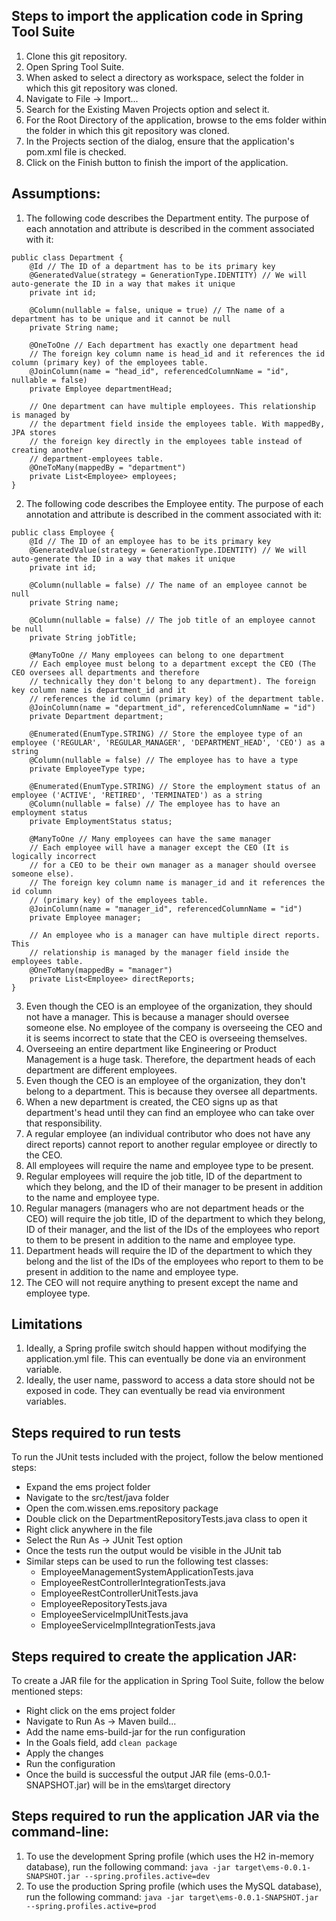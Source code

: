 ## Steps to import the application code in Spring Tool Suite
1. Clone this git repository.
2. Open Spring Tool Suite.
3. When asked to select a directory as workspace, select the folder in which this git repository was cloned.
4. Navigate to File -> Import...
5. Search for the Existing Maven Projects option and select it.
6. For the Root Directory of the application, browse to the ems folder within the folder in which this git repository was cloned.
7. In the Projects section of the dialog, ensure that the application's pom.xml file is checked.
8. Click on the Finish button to finish the import of the application.

## Assumptions:
1. The following code describes the Department entity. The purpose of each annotation and attribute is described in the comment associated with it:
```
public class Department {
	@Id // The ID of a department has to be its primary key
	@GeneratedValue(strategy = GenerationType.IDENTITY) // We will auto-generate the ID in a way that makes it unique
	private int id;

	@Column(nullable = false, unique = true) // The name of a department has to be unique and it cannot be null
	private String name;

	@OneToOne // Each department has exactly one department head
	// The foreign key column name is head_id and it references the id column (primary key) of the employees table.
	@JoinColumn(name = "head_id", referencedColumnName = "id", nullable = false)
	private Employee departmentHead;

	// One department can have multiple employees. This relationship is managed by
	// the department field inside the employees table. With mappedBy, JPA stores
	// the foreign key directly in the employees table instead of creating another
	// department-employees table.
	@OneToMany(mappedBy = "department")
	private List<Employee> employees;
}
```
2. The following code describes the Employee entity. The purpose of each annotation and attribute is described in the comment associated with it:
```
public class Employee {
	@Id // The ID of an employee has to be its primary key
	@GeneratedValue(strategy = GenerationType.IDENTITY) // We will auto-generate the ID in a way that makes it unique
	private int id;

	@Column(nullable = false) // The name of an employee cannot be null
	private String name;

	@Column(nullable = false) // The job title of an employee cannot be null
	private String jobTitle;

	@ManyToOne // Many employees can belong to one department
	// Each employee must belong to a department except the CEO (The CEO oversees all departments and therefore
	// technically they don't belong to any department). The foreign key column name is department_id and it
	// references the id column (primary key) of the department table.
	@JoinColumn(name = "department_id", referencedColumnName = "id")
	private Department department;

	@Enumerated(EnumType.STRING) // Store the employee type of an employee ('REGULAR', 'REGULAR_MANAGER', 'DEPARTMENT_HEAD', 'CEO') as a string
	@Column(nullable = false) // The employee has to have a type
	private EmployeeType type;

	@Enumerated(EnumType.STRING) // Store the employment status of an employee ('ACTIVE', 'RETIRED', 'TERMINATED') as a string
	@Column(nullable = false) // The employee has to have an employment status
	private EmploymentStatus status;

	@ManyToOne // Many employees can have the same manager
	// Each employee will have a manager except the CEO (It is logically incorrect
	// for a CEO to be their own manager as a manager should oversee someone else).
	// The foreign key column name is manager_id and it references the id column
	// (primary key) of the employees table.
	@JoinColumn(name = "manager_id", referencedColumnName = "id")
	private Employee manager;

	// An employee who is a manager can have multiple direct reports. This
	// relationship is managed by the manager field inside the employees table.
	@OneToMany(mappedBy = "manager")
	private List<Employee> directReports;
}
```
3. Even though the CEO is an employee of the organization, they should not have a manager. This is because a manager should oversee someone else. No employee of the company is overseeing the CEO and it is seems incorrect to state that the CEO is overseeing themselves.
4. Overseeing an entire department like Engineering or Product Management is a huge task. Therefore, the department heads of each department are different employees.
5. Even though the CEO is an employee of the organization, they don't belong to a department. This is because they oversee all departments.
6. When a new department is created, the CEO signs up as that department's head until they can find an employee who can take over that responsibility.
7. A regular employee (an individual contributor who does not have any direct reports) cannot report to another regular employee or directly to the CEO.
8. All employees will require the name and employee type to be present.
9. Regular employees will require the job title, ID of the department to which they belong, and the ID of their manager to be present in addition to the name and employee type.
10. Regular managers (managers who are not department heads or the CEO) will require the job title, ID of the department to which they belong, ID of their manager, and the list of the IDs of the employees who report to them to be present in addition to the name and employee type.
11. Department heads will require the ID of the department to which they belong and the list of the IDs of the employees who report to them to be present in addition to the name and employee type.
12. The CEO will not require anything to present except the name and employee type.

## Limitations
1. Ideally, a Spring profile switch should happen without modifying the application.yml file. This can eventually be done via an environment variable.
2. Ideally, the user name, password to access a data store should not be exposed in code. They can eventually be read via environment variables.

## Steps required to run tests
To run the JUnit tests included with the project, follow the below mentioned steps:
 * Expand the ems project folder
 * Navigate to the src/test/java folder
 * Open the com.wissen.ems.repository package
 * Double click on the DepartmentRepositoryTests.java class to open it
 * Right click anywhere in the file
 * Select the Run As -> JUnit Test option
 * Once the tests run the output would be visible in the JUnit tab
 * Similar steps can be used to run the following test classes:
   * EmployeeManagementSystemApplicationTests.java
   * EmployeeRestControllerIntegrationTests.java
   * EmployeeRestControllerUnitTests.java
   * EmployeeRepositoryTests.java
   * EmployeeServiceImplUnitTests.java
   * EmployeeServiceImplIntegrationTests.java

## Steps required to create the application JAR:
To create a JAR file for the application in Spring Tool Suite, follow the below mentioned steps:
 * Right click on the ems project folder
 * Navigate to Run As -> Maven build...
 * Add the name ems-build-jar for the run configuration
 * In the Goals field, add ```clean package```
 * Apply the changes
 * Run the configuration
 * Once the build is successful the output JAR file (ems-0.0.1-SNAPSHOT.jar) will be in the ems\target directory

## Steps required to run the application JAR via the command-line:
1. To use the development Spring profile (which uses the H2 in-memory database), run the following command: ```java -jar target\ems-0.0.1-SNAPSHOT.jar --spring.profiles.active=dev```
2. To use the production Spring profile (which uses the MySQL database), run the following command: ```java -jar target\ems-0.0.1-SNAPSHOT.jar --spring.profiles.active=prod```

